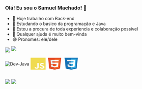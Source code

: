 ### Olá! Eu sou o Samuel Machado! 👋

- 🔭 Hoje trabalho com Back-end
- 🌱 Estudando o basico da programação e Java
- 👯 Estou a procura de toda experiencia e colaboração possivel
- 🤔 Qualquer ajuda é muito bem-vinda
- 😄 Pronomes: ele/dele
 
<div>
    <img align="center" height="180em" src="https://github-readme-stats-u9fd.vercel.app/api?username=SamuelMachadoD&show_icons=true&theme=github_dark&include_all_commits=true&count_private=true"/>
    <img height="180em" src="https://github-readme-stats-u9fd.vercel.app/api/top-langs/?username=SamuelMachadoD&theme=github_dark"/>
</div>
    
<div style="display: inline_block"><br>
    <img align="center" alt="Dev-Java" height="40" width="50" src="https://cdn.jsdelivr.net/gh/devicons/devicon/icons/java/java-original.svg">
    <img align="center" alt="Dev-Js" height="40" width="50" src="https://raw.githubusercontent.com/devicons/devicon/master/icons/javascript/javascript-plain.svg">
    <img align="center" alt="Dev-HTML" height="40" width="50" src="https://raw.githubusercontent.com/devicons/devicon/master/icons/html5/html5-original.svg">
    <img align="center" alt="Dev-CSS" height="40" width="50" src="https://raw.githubusercontent.com/devicons/devicon/master/icons/css3/css3-original.svg">  
</div>
  
##
  
<div>
    <a href = "mailto:samuelmachado41@gmail.com"><img src="https://img.shields.io/badge/-Gmail-%23333?style=for-the-badge&logo=gmail&logoColor=white" target="_blank"></a>
    <a href="https://www.linkedin.com/in/samuelmachadoduarte/" target="_blank"><img src="https://img.shields.io/badge/-LinkedIn-%230077B5?style=for-the-badge&logo=linkedin&logoColor=white" target="_blank"></a>
</div>
